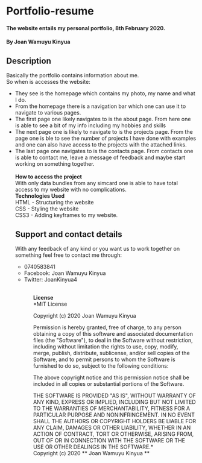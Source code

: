 # Portfolio-resume
#### The website entails my personal portfolio, 8th February 2020.
#### By **Joan Wamuyu Kinyua**
## Description
Basically the portfolio contains information about me.
<br>
So when is accesses the website:
<ul>
<li>They see is the homepage which contains my photo, my name and what I do.</li>
<li>From the homepage there is a navigation bar which one can use it to navigate to various pages.</li>
<li>The first page one likely navigates to is the about page. From here one is able to see a bit of my info including my hobbies and skills</li>
<li>The next page one is likely to navigate to is the projects page. From the page one is ble to see the number of projects I have done with examples and one can also have access to the projects with the attached links.</li>
<li>The last page one navigates to is the contacts page. From contacts one is able to contact me, leave a message of feedback and maybe start working on something together.</li>
<br>
<b>How to access the project</b>
<br>
With only data bundles from any simcard one is able to have total access to my website with no complications.
<br>
<b>Technologies Used</b>
<br>
HTML - Structuring the website <br>
CSS - Styling the website<br>
CSS3 - Adding keyframes to my website.

## Support and contact details
With any feedback of any kind or you want us to work together on something feel free to contact me through:
<ul>
<li>0740583841</li>
<li>Facebook: Joan Wamuyu Kinyua</li>
<li>Twitter: JoanKinyua4</li>
<ul>
<br>
<b>License</b>
<br>
*MIT License

Copyright (c) 2020 Joan Wamuyu Kinyua

Permission is hereby granted, free of charge, to any person obtaining a copy
of this software and associated documentation files (the "Software"), to deal
in the Software without restriction, including without limitation the rights
to use, copy, modify, merge, publish, distribute, sublicense, and/or sell
copies of the Software, and to permit persons to whom the Software is
furnished to do so, subject to the following conditions:

The above copyright notice and this permission notice shall be included in all
copies or substantial portions of the Software.

THE SOFTWARE IS PROVIDED "AS IS", WITHOUT WARRANTY OF ANY KIND, EXPRESS OR
IMPLIED, INCLUDING BUT NOT LIMITED TO THE WARRANTIES OF MERCHANTABILITY,
FITNESS FOR A PARTICULAR PURPOSE AND NONINFRINGEMENT. IN NO EVENT SHALL THE
AUTHORS OR COPYRIGHT HOLDERS BE LIABLE FOR ANY CLAIM, DAMAGES OR OTHER
LIABILITY, WHETHER IN AN ACTION OF CONTRACT, TORT OR OTHERWISE, ARISING FROM,
OUT OF OR IN CONNECTION WITH THE SOFTWARE OR THE USE OR OTHER DEALINGS IN THE
SOFTWARE.*
<br>
Copyright (c) 2020 ** Joan Wamuyu Kinyua **